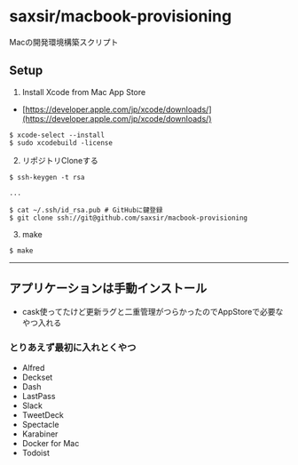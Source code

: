saxsir/macbook-provisioning
===

Macの開発環境構築スクリプト

## Setup


1. Install Xcode from Mac App Store
  - [https://developer.apple.com/jp/xcode/downloads/](https://developer.apple.com/jp/xcode/downloads/)

```
$ xcode-select --install
$ sudo xcodebuild -license
```

2. リポジトリCloneする

```
$ ssh-keygen -t rsa

...

$ cat ~/.ssh/id_rsa.pub # GitHubに鍵登録
$ git clone ssh://git@github.com/saxsir/macbook-provisioning
```

3. make

```
$ make
```

---
## アプリケーションは手動インストール

* cask使ってたけど更新ラグと二重管理がつらかったのでAppStoreで必要なやつ入れる

### とりあえず最初に入れとくやつ
- Alfred
- Deckset
- Dash
- LastPass
- Slack
- TweetDeck
- Spectacle
- Karabiner
- Docker for Mac
- Todoist
